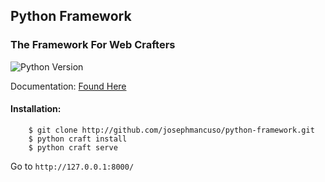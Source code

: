 ## Python Framework

### The Framework For Web Crafters
<img src="https://img.shields.io/badge/python-2.7-blue.svg" alt="Python Version">

Documentation: [Found Here](https://github.com/josephmancuso/python-framework/wiki)

#### Installation:

```
    $ git clone http://github.com/josephmancuso/python-framework.git
    $ python craft install
    $ python craft serve
```

Go to `http://127.0.0.1:8000/`
